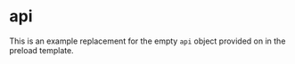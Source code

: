 # api

This is an example replacement for the empty `api` object provided on in the preload template.